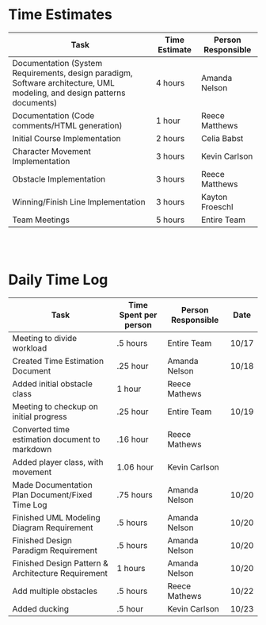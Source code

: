 # Time Estimates

| Task                                                                                                                     | Time Estimate | Person Responsible |
|--------------------------------------------------------------------------------------------------------------------------|---------------|--------------------|
| Documentation (System Requirements, design paradigm, Software architecture, UML modeling, and design patterns documents) | 4 hours       | Amanda Nelson      |
| Documentation (Code comments/HTML generation)                                                                            | 1 hour        | Reece Matthews     |
| Initial Course Implementation                                                                                            | 2 hours       | Celia Babst        |
| Character Movement Implementation                                                                                        | 3 hours       | Kevin Carlson      |
| Obstacle Implementation                                                                                                  | 3 hours       | Reece Matthews     |
| Winning/Finish Line Implementation                                                                                       | 3 hours       | Kayton Froeschl    |
| Team Meetings                                                                                                            | 5 hours       | Entire Team        |

<br/>
<br/>

# Daily Time Log

| Task                                             | Time Spent per person | Person Responsible | Date  |
|--------------------------------------------------|-----------------------|--------------------|-----  |
| Meeting to divide workload                       | .5 hours              | Entire Team        | 10/17 |
| Created Time Estimation Document                 | .25 hour              | Amanda Nelson      | 10/18 |
| Added initial obstacle class                     | 1 hour                | Reece Mathews      |       |
| Meeting to checkup on initial progress           | .25 hour              | Entire Team        | 10/19 |
| Converted time estimation document to markdown   | .16 hour              | Reece Mathews      |       |
| Added player class, with movement                | 1.06 hour             | Kevin Carlson      |       |
| Made Documentation Plan Document/Fixed Time Log  | .75 hours             | Amanda Nelson      | 10/20 |
| Finished UML Modeling Diagram Requirement        | .5  hours             | Amanda Nelson      | 10/20 |
| Finished Design Paradigm Requirement             | .5  hours             | Amanda Nelson      | 10/20 |
|Finished Design Pattern & Architecture Requirement| 1   hours             | Amanda Nelson      | 10/20 |
| Add multiple obstacles                           | .5   hours            | Reece Mathews      | 10/22 |
| Added ducking                                    | .5 hour               | Kevin Carlson      | 10/23 |
